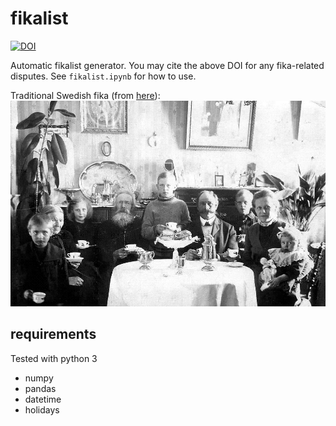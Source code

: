 # fikalist

[![DOI](https://zenodo.org/badge/130894835.svg)](https://zenodo.org/badge/latestdoi/130894835)  

Automatic fikalist generator. You may cite the above DOI for any fika-related disputes.
See ```fikalist.ipynb``` for how to use.

Traditional Swedish fika (from [here](https://en.wikipedia.org/wiki/Fika_(Sweden))):
![Traditional Swedish fika](https://github.com/cescalara/fikalist/blob/master/images/fika_picture.jpg)


## requirements

Tested with python 3

* numpy
* pandas
* datetime
* holidays
